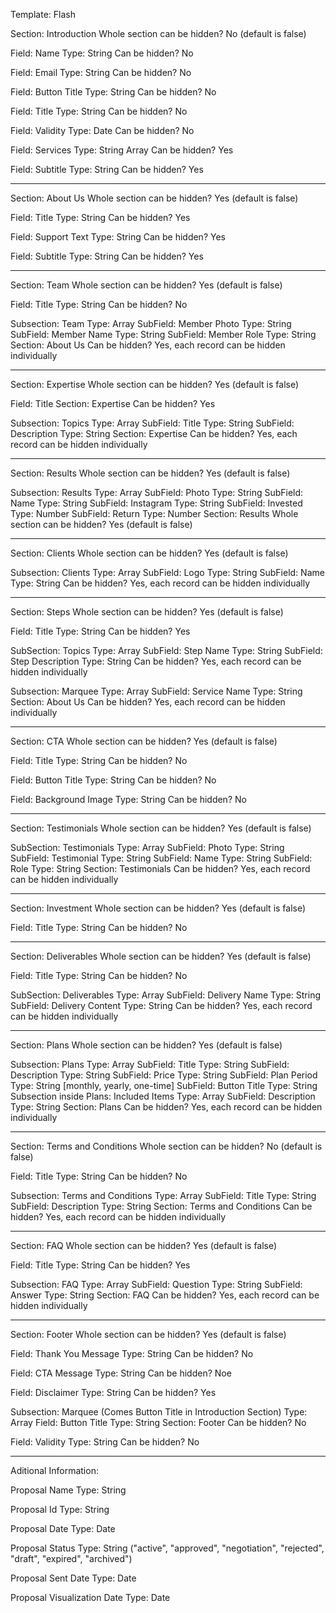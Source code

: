 Template: Flash

Section: Introduction
Whole section can be hidden? No (default is false)

Field: Name
Type: String
Can be hidden? No

Field: Email
Type: String
Can be hidden? No

Field: Button Title
Type: String
Can be hidden? No

Field: Title
Type: String
Can be hidden? No

Field: Validity
Type: Date
Can be hidden? No

Field: Services
Type: String Array
Can be hidden? Yes

Field: Subtitle
Type: String
Can be hidden? Yes

---

Section: About Us
Whole section can be hidden? Yes (default is false)

Field: Title
Type: String
Can be hidden? Yes

Field: Support Text
Type: String
Can be hidden? Yes

Field: Subtitle
Type: String
Can be hidden? Yes

---

Section: Team
Whole section can be hidden? Yes (default is false)

Field: Title
Type: String
Can be hidden? No

Subsection: Team
Type: Array
SubField: Member Photo
Type: String
SubField: Member Name
Type: String
SubField: Member Role
Type: String
Section: About Us
Can be hidden? Yes, each record can be hidden individually

---

Section: Expertise
Whole section can be hidden? Yes (default is false)

Field: Title
Section: Expertise
Can be hidden? Yes

Subsection: Topics
Type: Array
SubField: Title
Type: String
SubField: Description
Type: String
Section: Expertise
Can be hidden? Yes, each record can be hidden individually

---

Section: Results
Whole section can be hidden? Yes (default is false)

Subsection: Results
Type: Array
SubField: Photo
Type: String
SubField: Name
Type: String
SubField: Instagram
Type: String
SubField: Invested
Type: Number
SubField: Return
Type: Number
Section: Results
Whole section can be hidden? Yes (default is false)

---

Section: Clients
Whole section can be hidden? Yes (default is false)

Subsection: Clients
Type: Array
SubField: Logo
Type: String
SubField: Name
Type: String
Can be hidden? Yes, each record can be hidden individually

---

Section: Steps
Whole section can be hidden? Yes (default is false)

Field: Title
Type: String
Can be hidden? Yes

SubSection: Topics
Type: Array
SubField: Step Name
Type: String
SubField: Step Description
Type: String
Can be hidden? Yes, each record can be hidden individually

Subsection: Marquee
Type: Array
SubField: Service Name
Type: String
Section: About Us
Can be hidden? Yes, each record can be hidden individually

---

Section: CTA
Whole section can be hidden? Yes (default is false)

Field: Title
Type: String
Can be hidden? No

Field: Button Title
Type: String
Can be hidden? No

Field: Background Image
Type: String
Can be hidden? No

---

Section: Testimonials
Whole section can be hidden? Yes (default is false)

SubSection: Testimonials
Type: Array
SubField: Photo
Type: String
SubField: Testimonial
Type: String
SubField: Name
Type: String
SubField: Role
Type: String
Section: Testimonials
Can be hidden? Yes, each record can be hidden individually

---

Section: Investment
Whole section can be hidden? Yes (default is false)

Field: Title
Type: String
Can be hidden? No

---

Section: Deliverables
Whole section can be hidden? Yes (default is false)

Field: Title
Type: String
Can be hidden? No

SubSection: Deliverables
Type: Array
SubField: Delivery Name
Type: String
SubField: Delivery Content
Type: String
Can be hidden? Yes, each record can be hidden individually

---

Section: Plans
Whole section can be hidden? Yes (default is false)

Subsection: Plans
Type: Array
SubField: Title
Type: String
SubField: Description
Type: String
SubField: Price
Type: String
SubField: Plan Period
Type: String [monthly, yearly, one-time]
SubField: Button Title
Type: String
Subsection inside Plans: Included Items
Type: Array
SubField: Description
Type: String
Section: Plans
Can be hidden? Yes, each record can be hidden individually

---

Section: Terms and Conditions
Whole section can be hidden? No (default is false)

Field: Title
Type: String
Can be hidden? No

Subsection: Terms and Conditions
Type: Array
SubField: Title
Type: String
SubField: Description
Type: String
Section: Terms and Conditions
Can be hidden? Yes, each record can be hidden individually

---

Section: FAQ
Whole section can be hidden? Yes (default is false)

Field: Title
Type: String
Can be hidden? Yes

Subsection: FAQ
Type: Array
SubField: Question
Type: String
SubField: Answer
Type: String
Section: FAQ
Can be hidden? Yes, each record can be hidden individually

---

Section: Footer
Whole section can be hidden? Yes (default is false)

Field: Thank You Message
Type: String
Can be hidden? No

Field: CTA Message
Type: String
Can be hidden? Noe

Field: Disclaimer
Type: String
Can be hidden? Yes

Subsection: Marquee (Comes Button Title in Introduction Section)
Type: Array
Field: Button Title
Type: String
Section: Footer
Can be hidden? No

Field: Validity
Type: String
Can be hidden? No

---

Aditional Information:

Proposal Name
Type: String

Proposal Id
Type: String

Proposal Date
Type: Date

Proposal Status
Type: String ("active", "approved", "negotiation", "rejected", "draft", "expired", "archived")

Proposal Sent Date
Type: Date

Proposal Visualization Date
Type: Date
